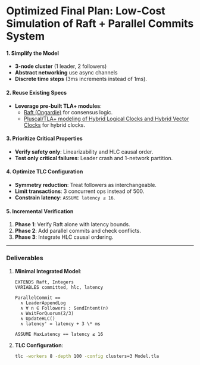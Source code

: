 # Optimized Final Plan: Low-Cost Simulation of Raft + Parallel Commits System

#### **1. Simplify the Model**

- **3-node cluster** (1 leader, 2 followers)
- **Abstract networking** use async channels
- **Discrete time steps** (3ms increments instead of 1ms).

#### **2. Reuse Existing Specs**

- **Leverage pre-built TLA+ modules**:
  - [Raft (Ongardie)](https://github.com/ongardie/raft.tla) for consensus logic.
  - [Pluscal/TLA+ modeling of Hybrid Logical Clocks and Hybrid Vector Clocks](https://github.com/muratdem/HLC) for hybrid clocks.

#### **3. Prioritize Critical Properties**

- **Verify safety only**: Linearizability and HLC causal order.
- **Test only critical failures**: Leader crash and 1-network partition.

#### **4. Optimize TLC Configuration**

- **Symmetry reduction**: Treat followers as interchangeable.
- **Limit transactions**: 3 concurrent ops instead of 500.
- **Constrain latency**: `ASSUME latency ≤ 16`.

#### **5. Incremental Verification**

1. **Phase 1**: Verify Raft alone with latency bounds.
2. **Phase 2**: Add parallel commits and check conflicts.
3. **Phase 3**: Integrate HLC causal ordering.

---

### **Deliverables**

1. **Minimal Integrated Model**:

   ```tla
   EXTENDS Raft, Integers
   VARIABLES committed, hlc, latency

   ParallelCommit ==
     ∧ LeaderAppendLog
     ∧ ∀ n ∈ Followers : SendIntent(n)
     ∧ WaitForQuorum(2/3)
     ∧ UpdateHLC()
     ∧ latency' = latency + 3 \* ms

   ASSUME MaxLatency == latency ≤ 16
   ```

2. **TLC Configuration**:
   ```bash
   tlc -workers 8 -depth 100 -config clusters=3 Model.tla
   ```
